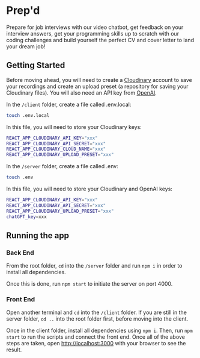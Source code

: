 # Prep'd

Prepare for job interviews with our video chatbot, get feedback on your interview answers, get your programming skills up to scratch with our coding challenges and build yourself the perfect CV and cover letter to land your dream job!

## Getting Started

Before moving ahead, you will need to create a [Cloudinary](https://cloudinary.com) account to save your recordings and create an upload preset (a repository for saving your Cloudinary files). You will also need an API key from [OpenAI](https://platform.openai.com/account/api-keys).

In the `/client` folder, create a file called .env.local:

```bash
touch .env.local
```

In this file, you will need to store your Cloudinary keys:

```bash
REACT_APP_CLOUDINARY_API_KEY="xxx"
REACT_APP_CLOUDINARY_API_SECRET="xxx"
REACT_APP_CLOUDINARY_CLOUD_NAME="xxx"
REACT_APP_CLOUDINARY_UPLOAD_PRESET="xxx"
```

In the `/server` folder, create a file called .env:

```bash
touch .env
```

In this file, you will need to store your Cloudinary and OpenAI keys:

```bash
REACT_APP_CLOUDINARY_API_KEY="xxx"
REACT_APP_CLOUDINARY_API_SECRET="xxx"
REACT_APP_CLOUDINARY_UPLOAD_PRESET="xxx"
chatGPT_key=xxx
```

## Running the app

### Back End

From the root folder, `cd` into the `/server` folder and run `npm i` in order to install all dependencies.

Once this is done, run `npm start` to initiate the server on port 4000.

### Front End

Open another terminal and `cd` into the `/client` folder. If you are still in the server folder, `cd ..` into the root folder first, before moving into the client.

Once in the client folder, install all dependencies using `npm i`. Then, run `npm start` to run the scripts and connect the front end. Once all of the above steps are taken, open [http://localhost:3000](http://localhost:3000) with your browser to see the result.